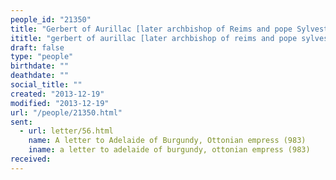 ```yaml
---
people_id: "21350"
title: "Gerbert of Aurillac [later archbishop of Reims and pope Sylvester II]"
ititle: "gerbert of aurillac [later archbishop of reims and pope sylvester ii]"
draft: false
type: "people"
birthdate: ""
deathdate: ""
social_title: ""
created: "2013-12-19"
modified: "2013-12-19"
url: "/people/21350.html"
sent:
  - url: letter/56.html
    name: A letter to Adelaide of Burgundy, Ottonian empress (983)
    iname: a letter to adelaide of burgundy, ottonian empress (983)
received:
---
```

